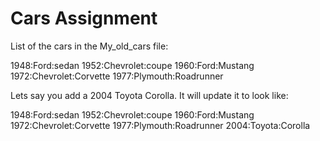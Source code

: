 # Cars Assignment 

List of the cars in the My_old_cars file:

1948:Ford:sedan
1952:Chevrolet:coupe
1960:Ford:Mustang
1972:Chevrolet:Corvette
1977:Plymouth:Roadrunner

Lets say you add a 2004 Toyota Corolla. It will update it to look like:

1948:Ford:sedan
1952:Chevrolet:coupe
1960:Ford:Mustang
1972:Chevrolet:Corvette
1977:Plymouth:Roadrunner
2004:Toyota:Corolla
